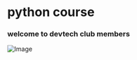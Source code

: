 # python course

### 																																				  welcome to devtech club members

![Image](https://imgs.search.brave.com/30wSB4luAeGD3osGqNkvJaXDNYZSJsYvj1Tf56tLc0w/rs:fit:852:699:1/g:ce/aHR0cHM6Ly93d3cu/Zm9zcy1wbGFuZXQu/ZGUvaW1hZ2VzL3Bv/c3QvdGFuZ3JhbS5w/bmc)


